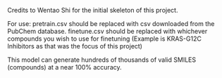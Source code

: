 Credits to Wentao Shi for the initial skeleton of this project. 

For use: pretrain.csv should be replaced with csv downloaded from the PubChem database. finetune.csv should be replaced with whichever compounds you wish to use for finetuning (Example is KRAS-G12C Inhibitors as that was the focus of this project)

This model can generate hundreds of thousands of valid SMILES (compounds) at a near 100% accuracy. 
